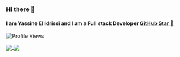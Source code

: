 ### Hi there 👋

#### I am Yassine El Idrissi and I am a Full stack Developer <a href="https://stars.github.com/">GitHub Star 🌟</a>

<!-- <img src="https://github.com/yassineelidrissi/yassineelidrissi/blob/master/gh-header-image-cropped.jpg"> -->
<!-- <center><img src="./tirex.gif"/></center> -->

![Profile Views](https://gpvc.arturio.dev/yassineelidrissi) <a href="https://github.com/yassineelidrissi"></a>

<a href="https://github.com/yassineelidrissi?tab=repositories">
  <img align="center" src="https://github-readme-stats.vercel.app/api/top-langs/?username=yassineelidrissi&theme=dark"/>
</a>

<a href="https://github.com/yassineelidrissi?tab=repositories">
 <img align="center" src="https://github-readme-stats.vercel.app/api?username=yassineelidrissi&line_height=40&show_icons=true&theme=dark">
</a>

<!--
**yassineelidrissi/yassineelidrissi** is a ✨ _special_ ✨ repository because its `README.md` (this file) appears on your GitHub profile.

Here are some ideas to get you started:

- 🔭 I’m currently working on ...
- 🌱 I’m currently learning ...
- 👯 I’m looking to collaborate on ...
- 🤔 I’m looking for help with ...
- 💬 Ask me about ...
- 📫 How to reach me: ...
- 😄 Pronouns: ...
- ⚡ Fun fact: ...
-->
